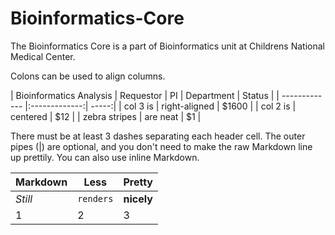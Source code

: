# Bioinformatics-Core

The Bioinformatics Core is a part of Bioinformatics unit at Childrens National Medical Center.


Colons can be used to align columns.

| Bioinformatics Analysis      | Requestor   | PI  | Department | Status |
| ------------- |:-------------:| -----:|
| col 3 is      | right-aligned | $1600 |
| col 2 is      | centered      |   $12 |
| zebra stripes | are neat      |    $1 |

There must be at least 3 dashes separating each header cell.
The outer pipes (|) are optional, and you don't need to make the 
raw Markdown line up prettily. You can also use inline Markdown.

Markdown | Less | Pretty
--- | --- | ---
*Still* | `renders` | **nicely**
1 | 2 | 3
